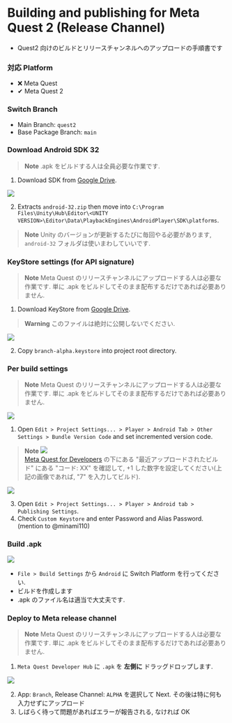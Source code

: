 ﻿# Building and publishing for Meta Quest 2 (Release Channel)

- Quest2 向けのビルドとリリースチャンネルへのアップロードの手順書です

### 対応 Platform
- ❌ Meta Quest
- ✔ Meta Quest 2

### Switch Branch
- Main Branch: `quest2`
- Base Package Branch: `main`

### Download Android SDK 32

> **Note**
> .apk をビルドする人は全員必要な作業です.

1. Download SDK from [Google Drive](https://drive.google.com/drive/u/1/folders/1veY9o9A6R2ql1FwOFO0pbo8SLrUwEYwu).

![](https://i.gyazo.com/aaf7c3f09c0c983580703fef5ee969ed.png)

2. Extracts `android-32.zip` then move
   into `C:\Program Files\Unity\Hub\Editor\<UNITY VERSION>\Editor\Data\PlaybackEngines\AndroidPlayer\SDK\platforms`.

> **Note**
> Unity のバージョンが更新するたびに毎回やる必要があります, `android-32` フォルダは使いまわしていいです.

### KeyStore settings (for API signature)

> **Note**
> Meta Quest のリリースチャンネルにアップロードする人は必要な作業です. 単に .apk をビルドしてそのまま配布するだけであれば必要ありません.

1. Download KeyStore from [Google Drive](https://drive.google.com/drive/u/1/folders/1Lnag0VZSbb2BxFMgSzJCirLm5YEf2WV0).

> **Warning**
> このファイルは絶対に公開しないでください.

![](https://i.gyazo.com/29e09c3557956f5993d4f528b1d683b6.png)

2. Copy `branch-alpha.keystore` into project root directory.

### Per build settings

> **Note**
> Meta Quest のリリースチャンネルにアップロードする人は必要な作業です. 単に .apk をビルドしてそのまま配布するだけであれば必要ありません.

![](https://i.gyazo.com/e6a5f0a549b95005f69db1ce1ccac25a.png)

1. Open `Edit > Project Settings... > Player > Android Tab > Other Settings > Bundle Version Code` and set incremented version code.

> **Note**
> ![](https://i.gyazo.com/f83afe0e41802db97982af3bc876deb3.png)  
> [Meta Quest for Developers](https://developer.oculus.com/manage/applications/9709965022407423/) の下にある "最近アップロードされたビルド" にある "コード: XX" を確認して, +1 した数字を設定してください(上記の画像であれば, "7" を入力してビルド).

![](https://i.gyazo.com/c79fc22f174d5119c9a3320e00f1e1a8.png)

3. Open `Edit > Project Settings... > Player > Android tab > Publishing Settings`.
4. Check `Custom Keystore` and enter Password and Alias Password. (mention to @minami110)

### Build .apk

![](https://i.gyazo.com/fd703822c40d424345dc69255fb0e76d.png)

- `File > Build Settings` から `Android` に Switch Platform
を行ってください.
- ビルドを作成します
- .apk のファイル名は適当で大丈夫です.

### Deploy to Meta release channel

> **Note**
> Meta Quest のリリースチャンネルにアップロードする人は必要な作業です. 単に .apk をビルドしてそのまま配布するだけであれば必要ありません.

1. `Meta Quest Developer Hub` に `.apk` を **左側に** ドラッグドロップします.

![](https://i.gyazo.com/75a25b8cf75675939938afc9ebb77161.png)

2. App: `Branch`, Release Channel: `ALPHA` を選択して Next. その後は特に何も入力せずにアップロード
3. しばらく待って問題があればエラーが報告される, なければ OK


